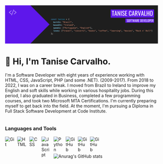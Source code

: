 ![Tanise's Banner](https://github.com/tanisecarvalho/tanisecarvalho/blob/main/banner.png)

# 👋 Hi, I'm Tanise Carvalho.

I'm a Software Developer with eight years of experience working with HTML, CSS, JavaScript, PHP (and some .NET). (2009-2017).
From 2018 to 2022, I was on a career break. I moved from Brazil to Ireland to improve my English and soft skills while working in various hospitality jobs. During this period, I also graduated in Business, completed a few programming courses, and took two Microsoft MTA Certifications.
I'm currently preparing myself to get back into the field. At the moment, I'm pursuing a Diploma in Full Stack Software Development at Code Institute.

#

### Languages and Tools

<img align="left" alt="Git" width="30px" style="padding-right:10px;" src="https://cdn.jsdelivr.net/gh/devicons/devicon/icons/git/git-original.svg" />
<img align="left" alt="HTML" width="30px" style="padding-right:10px;" src="https://cdn.jsdelivr.net/gh/devicons/devicon/icons/html5/html5-plain.svg" />
<img align="left" alt="CSS" width="30px" style="padding-right:10px;" src="https://cdn.jsdelivr.net/gh/devicons/devicon/icons/css3/css3-plain.svg" />
<img align="left" alt="JavaScript" width="30px" style="padding-right:10px;" src="https://cdn.jsdelivr.net/gh/devicons/devicon/icons/javascript/javascript-plain.svg" />
<img align="left" alt="Python" width="30px" style="padding-right:10px;" src="https://cdn.jsdelivr.net/gh/devicons/devicon/icons/python/python-plain.svg" />
<img align="left" alt="GitHub" width="30px" style="padding-right:10px;" src="https://cdn.jsdelivr.net/gh/devicons/devicon/icons/github/github-original.svg" />
<img align="left" alt="GitHub" width="30px" style="padding-right:10px;" src="https://cdn.jsdelivr.net/gh/devicons/devicon/icons/bootstrap/bootstrap-original.svg" />
<img align="left" alt="GitHub" width="30px" style="padding-right:10px;" src="https://cdn.jsdelivr.net/gh/devicons/devicon/icons/vscode/vscode-original.svg" />
          
<br />

#

![Anurag's GitHub stats](https://github-readme-stats.vercel.app/api?username=tanisecarvalho&theme=midnight-purple&show_icons=true)
